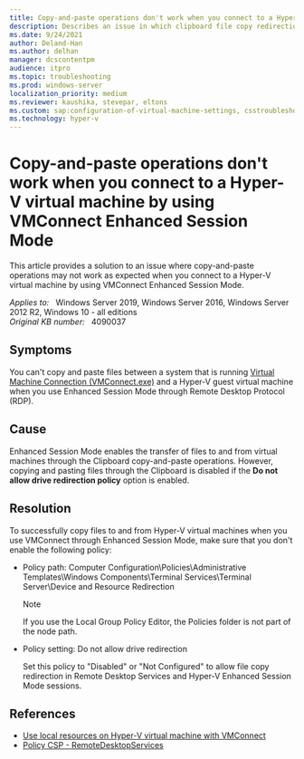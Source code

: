 ```yaml
---
title: Copy-and-paste operations don't work when you connect to a Hyper-V virtual machine by using VMConnect Enhanced Session Mode
description: Describes an issue in which clipboard file copy redirection may not work as expected when you connect to a Hyper-V virtual machine by using VMConnect Enhanced Session Mode. Provides a resolution.
ms.date: 9/24/2021
author: Deland-Han
ms.author: delhan
manager: dcscontentpm
audience: itpro
ms.topic: troubleshooting
ms.prod: windows-server
localization_priority: medium
ms.reviewer: kaushika, stevepar, eltons
ms.custom: sap:configuration-of-virtual-machine-settings, csstroubleshoot
ms.technology: hyper-v
---
```

# Copy-and-paste operations don't work when you connect to a Hyper-V virtual machine by using VMConnect Enhanced Session Mode

This article provides a solution to an issue where copy-and-paste operations may not work as expected when you connect to a Hyper-V virtual machine by using VMConnect Enhanced Session Mode.

_Applies to:_ &nbsp; Windows Server 2019, Windows Server 2016, Windows Server 2012 R2, Windows 10 - all editions  
_Original KB number:_ &nbsp; 4090037

## Symptoms

You can't copy and paste files between a system that is running [Virtual Machine Connection (VMConnect.exe)](/windows-server/virtualization/hyper-v/learn-more/hyper-v-virtual-machine-connect) and a Hyper-V guest virtual machine when you use Enhanced Session Mode through Remote Desktop Protocol (RDP).

## Cause

Enhanced Session Mode enables the transfer of files to and from virtual machines through the Clipboard copy-and-paste operations. However, copying and pasting files through the Clipboard is disabled if the **Do not allow drive redirection policy** option is enabled.

## Resolution

To successfully copy files to and from Hyper-V virtual machines when you use VMConnect through Enhanced Session Mode, make sure that you don't enable the following policy:

- Policy path: Computer Configuration\\Policies\\Administrative Templates\\Windows Components\\Terminal Services\\Terminal Server\\Device and Resource Redirection

    > [!NOTE]
    > If you use the Local Group Policy Editor, the Policies folder is not part of the node path.

- Policy setting: Do not allow drive redirection

    Set this policy to "Disabled" or "Not Configured" to allow file copy redirection in Remote Desktop Services and Hyper-V Enhanced Session Mode sessions.

## References

- [Use local resources on Hyper-V virtual machine with VMConnect](/windows-server/virtualization/hyper-v/learn-more/use-local-resources-on-hyper-v-virtual-machine-with-vmconnect)
- [Policy CSP - RemoteDesktopServices](/windows/client-management/mdm/policy-csp-remotedesktopservices#remotedesktopservices-donotallowdriveredirection)
